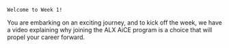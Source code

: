 `Welcome to Week 1!`

You are embarking on an exciting journey, and to kick off the week, we have a video explaining why joining the ALX AiCE program is a choice that will propel your career forward.
